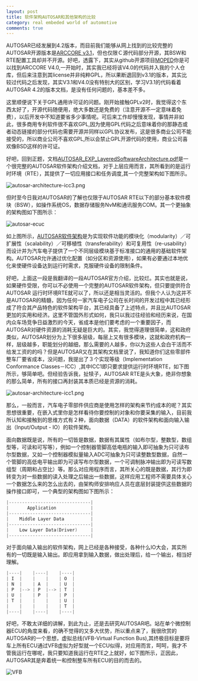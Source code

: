 ```yaml
---
layout: post
title: 软件架构AUTOSAR和其他架构的比较
category: real embeded world of automotive
comments: true
---
```


AUTOSAR已经发展到4.2版本，而目前我们能够从网上找到的比较完整的AUTOSAR开源版本是[ARCCORE v3.1](http://www.arccore.com/products/arctic-core/arctic-core-for-autosar-v31)，但也仅限Ｃ源代码部分开源，其BSW和RTE配置工具却并不开源。好吧，透露下，其实从github开源项目[MOPED](https://github.com/sics-sse/moped)你是可以找到ARCCORE V4.0,一开始时，其实我已经将该V4.0的代码并入我的个人仓库，但后来注意到其license并非纯粹GPL，所以果断退回到v3.1的版本，其实比较过代码之后发现，其实V3.1和V4.0没有特别大的区别，学习V3.1的代码看着AUTOSAR 4.2的版本文档，是没有任何问题的，基本差不多。

这里顺便说下关于GPL通用许可证的问题。刚开始接触GPLv2时，我觉得这个东西太好了，开源代码随便用，绝大多数还是免费的（注意开源不一定意味着免费），以后开发中不知道要省多少事情呢。可后来工作却慢慢发现，事情并非如此，很多商用专利软件很不喜欢GPL,因为使用GPL代码之后意味着你的那静态或者动态链接的部分代码也需要开源并同样以GPL协议发布，这是很多商业公司不能接受的，所以商业公司不喜欢GPL,所以会禁止GPL开源代码的使用，商业公司喜欢像BSD这样的许可证。

好吧，回到正题，文档[AUTOSAR\_EXP\_LayeredSoftwareArchitecture.pdf](http://www.autosar.org/fileadmin/files/releases/4-2/software-architecture/general/auxiliary/AUTOSAR_EXP_LayeredSoftwareArchitecture.pdf)是一个很完整的AUTOSAR软件架构介绍文档，对于上层应用而言，其所看到的是运行时环境（RTE），其提供了一切应用接口和任务调度,其一个完整架构如下图所示。

![autosar-architecture-icc3.png](/as/images/rewoa/autosar-architecture-icc3.png)

但时至今日我对AUTOSAR的了解也仅限于AUTOSAR RTE以下的部分基本软件模块（BSW），如操作系统OS，数据存储服务NvM和通讯服务COM。其一个更抽象的架构图如下图所示：

![autosar-ecuc](http://www.autosar.org/fileadmin/_processed_/csm_AUTOSAR_ECU_softw_arch_b_6269666540.jpg)

如上图所示，[AUTOSAR软件架构](http://www.autosar.org/about/technical-overview/)是为实现软件功能的模块化（modularity）／可扩展性（scalability）／可移植性（transferability）和可复用性（re-usability）而设计并为汽车电子提供了一个不同层级模块基于标准接口的通用的基础软件架构。AUTOSAR允许通过优化配置（如分区和资源使用），如果有必要通过本地优化来使硬件设备达到运行时需求，克服硬件设备的限制条件。

好吧，上面这一段是我翻译的一段AUTOSAR官方介绍，比较烂。其实也就是说，如果硬件受限，你可以不必使用一个完整的AUTOSAR软件架构，但只要提供符合AUTOSAR 运行时环境RTE就可以了，所以还是相当灵活的。但我个人认为这并不是AUTOSAR的精髓，因为任何一家汽车电子公司在长时间的开发过程中其已经形成了符合其产品特色的软件架构平台，其已经具备了上述特点，并且比AUTOSAR更加的实用和经济。这里不管国外形式如何，我只以我过往经验和经历来说，在国内众车场竞争日益激烈的今天，省成本是他们要考虑的一个重要因子，而AUTOSAR对硬件资源的消耗无疑是巨大的。其实，我觉得道理很简单，这和政府类似，AUTOSAR划分为上下很多层级，每层上又有很多模块，这就和政府机构一样，层级越多，职能划分的越细，那么需要的人越多，你以为这些人会白干活而不给发工资的的吗？但是AUTOSAR又在其架构文档里说了，我知道你们这些零部件整车厂要省成本，没问题，我提出了３个实现等级（Implementation Conformance Classes－ICC）,其中ICC1即只要求提供运行时环境RTE，如下图所示，够简单吧。但经验告诉我，扯犊子，AUTOSAR RTE是头大象，绝非你想象的那么简单，所有的接口再封装其本质已经是资源的消耗。

![autosar-architecture-icc1.png](/as/images/rewoa/autosar-architecture-icc1.png)

那么，一般而言，汽车电子零部件供应商是使用怎样的架构来节约成本的呢？其实思想很重要，在嵌入式里你是怎样看待你要控制的对象和你要采集的输入，目前我所认知和接触到的思维方式有２种，面向数据（DATA）的软件架构和面向输入输出（Input/Output - IO）的软件架构。

面向数据既是说，所有的一切皆是数据，数据有其属性（如布尔型，整数型，数组型等，可读和可写等），例如一个控制器管脚高低电瓶的输入即可抽象为只可读布尔型数据，又如一个控制器模拟量输入ADC可抽象为只可读整数型数据，自然一个管脚的高低电平输出即为可读写布尔型数据，一个可调制脉冲输出即为可读写数组型（周期和占空比）等。那么对应用程序而言，其所关心的既是数据，其行为即转变为对一些数据的读入处理之后输出一些数据，这样应用工程师不需要具体关心一个数据怎么来的怎么出去的，由架构师安排响应人员在底层封装提供这些数据的操作接口即可，一个典型的架构图如下图所示：

```c
|-------------------------------|
|       Application             |
|-------------------------------|
|    Middle Layer Data          |
|-------------------------------|
|    Low Layer Data(Driver)     |
|-------------------------------|
```

对于面向输入输出的软件架构，网上已经是各种接受，各种什么IO大会，其实所有的一切既是输入输出。即应用拿到输入数据，做出处理后，给一个输出，相当好理解。

```c
|----|    |----|    |----|
| I  |    |    |    | O  |
| N  |    | A  |    | U  |
| P  |--> | P  |--> | T  |
| U  |    | P  |    | P  |
| T  |    |    |    | U  |
|    |    |    |    | T  |
|----|    |----|    |----|
```

好吧，不敢太详细的讲解，到此为止，还是去研究AUTOSAR吧。站在单个微控制器ECU的角度来看，的确不觉得的又多大优势，所以重点来了，我很欣赏的AUTOSAR的一个思想，虚拟总线(VFB-Virtual Function Bus),其终极目标是要将车上所有ECU通过VFB虚拟为好型就一个ECU似得，对应用而言，呵呵，我才不管我运行在哪呢，我只要知道我运行在RTE之上就好，如下图所示，正因此，AUTOSAR其是奔着统一和控制整车所有ECU的目的而去的。

![VFB](http://www.autosar.org/fileadmin/_processed_/csm_AUTOSAR_TechnicalOverview_80b6ce5e82.jpg)